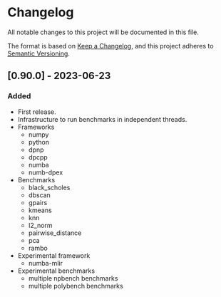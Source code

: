 <!--
SPDX-FileCopyrightText: 2022 - 2023 Intel Corporation

SPDX-License-Identifier: Apache-2.0
-->

# Changelog
All notable changes to this project will be documented in this file.

The format is based on [Keep a Changelog](https://keepachangelog.com/en/1.0.0/),
and this project adheres to [Semantic Versioning](https://semver.org/spec/v2.0.0.html).

## [0.90.0] - 2023-06-23

### Added
* First release.
* Infrastructure to run benchmarks in independent threads.
* Frameworks
    * numpy
    * python
    * dpnp
    * dpcpp
    * numba
    * numb-dpex
* Benchmarks
    * black_scholes
    * dbscan
    * gpairs
    * kmeans
    * knn
    * l2_norm
    * pairwise_distance
    * pca
    * rambo
* Experimental framework
    * numba-mlir
* Experimental benchmarks
    * multiple npbench benchmarks
    * multiple polybench benchmarks
